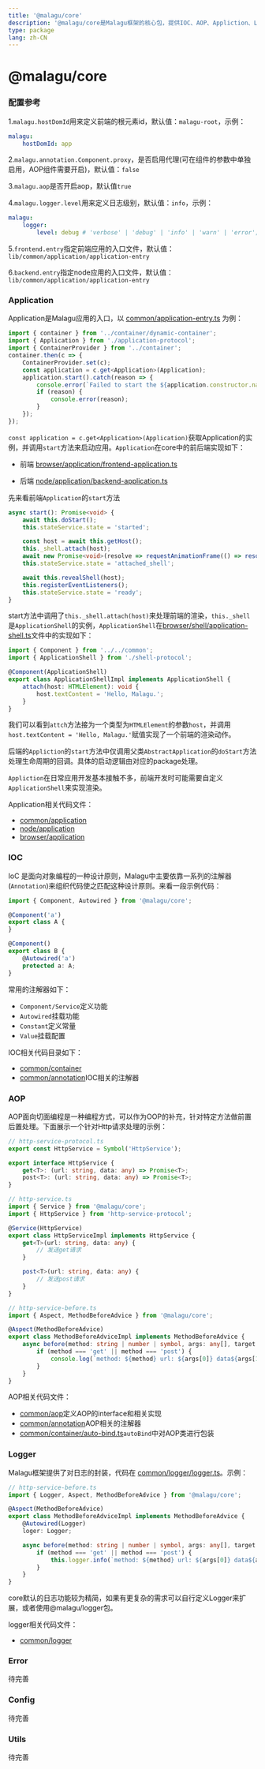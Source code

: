 ```yaml
---
title: '@malagu/core'
description: '@malagu/core是Malagu框架的核心包，提供IOC、AOP、Appliction、Logger、Error等抽象定义和实现以及相关工具方法。'
type: package
lang: zh-CN
---
```


# @malagu/core


### 配置参考

1.`malagu.hostDomId`用来定义前端的根元素id，默认值：`malagu-root`，示例：

```yaml
malagu:
    hostDomId: app
```

2.`malagu.annotation.Component.proxy`，是否启用代理(可在组件的参数中单独启用，AOP组件需要开启)，默认值：`false`

3.`malagu.aop`是否开启aop，默认值`true`

4.`malagu.logger.level`用来定义日志级别，默认值：`info`，示例：

```yaml
malagu:
    logger:
        level: debug # 'verbose' | 'debug' | 'info' | 'warn' | 'error';
```

5.`frontend.entry`指定前端应用的入口文件，默认值：`lib/common/application/application-entry`

6.`backend.entry`指定node应用的入口文件，默认值：`lib/common/application/application-entry`

### Application

Application是Malagu应用的入口，以 [common/application-entry.ts](https://github.com/cellbang/malagu/blob/master/packages/core/src/common/application/application-entry.ts) 为例：

```typescript
import { container } from '../container/dynamic-container';
import { Application } from './application-protocol';
import { ContainerProvider } from '../container';
container.then(c => {
    ContainerProvider.set(c);
    const application = c.get<Application>(Application);
    application.start().catch(reason => {
        console.error(`Failed to start the ${application.constructor.name}.`);
        if (reason) {
            console.error(reason);
        }
    });
});
```

`const application = c.get<Application>(Application)`获取Application的实例，并调用`start`方法来启动应用。`Application`在core中的前后端实现如下：

- 前端 [browser/application/frontend-application.ts](https://github.com/cellbang/malagu/blob/master/packages/core/src/browser/application/frontend-application.ts)

- 后端 [node/application/backend-application.ts](https://github.com/cellbang/malagu/blob/master/packages/core/src/node/application/backend-application.ts)

先来看前端`Application`的`start`方法

```typescript
async start(): Promise<void> {
    await this.doStart();
    this.stateService.state = 'started';

    const host = await this.getHost();
    this._shell.attach(host);
    await new Promise<void>(resolve => requestAnimationFrame(() => resolve()));
    this.stateService.state = 'attached_shell';

    await this.revealShell(host);
    this.registerEventListeners();
    this.stateService.state = 'ready';
}
```

start方法中调用了`this._shell.attach(host)`来处理前端的渲染，`this._shell`是`ApplicationShell`的实例，`ApplicationShell`在[browser/shell/application-shell.ts](https://github.com/cellbang/malagu/blob/master/packages/core/src/browser/shell/application-shell.ts)文件中的实现如下：

```typescript
import { Component } from '../../common';
import { ApplicationShell } from './shell-protocol';

@Component(ApplicationShell)
export class ApplicationShellImpl implements ApplicationShell {
    attach(host: HTMLElement): void {
        host.textContent = 'Hello, Malagu.';
    }
}
```

我们可以看到`attch`方法接为一个类型为`HTMLElement`的参数`host`，并调用`host.textContent = 'Hello, Malagu.'`赋值实现了一个前端的渲染动作。

后端的`Appliction`的`start`方法中仅调用父类`AbstractApplication`的`doStart`方法处理生命周期的回调。具体的启动逻辑由对应的package处理。

`Appliction`在日常应用开发基本接触不多，前端开发时可能需要自定义`ApplicationShell`来实现渲染。

Application相关代码文件：
- [common/application](https://github.com/cellbang/malagu/tree/master/packages/core/src/common/application)
- [node/application](https://github.com/cellbang/malagu/tree/master/packages/core/src/node/application)
- [browser/application](https://github.com/cellbang/malagu/tree/master/packages/core/src/browser/application)

### IOC
IoC 是面向对象编程的一种设计原则，Malagu中主要依靠一系列的注解器(`Annotation`)来组织代码使之匹配这种设计原则。来看一段示例代码：

```typescript
import { Component, Autowired } from '@malagu/core';

@Component('a')
export class A {
}

@Component()
export class B {
    @Autowired('a')
    protected a: A;
}
```

常用的注解器如下：

- `Component/Service`定义功能
- `Autowired`挂载功能
- `Constant`定义常量
- `Value`挂载配置

IOC相关代码目录如下：
- [common/container](https://github.com/cellbang/malagu/tree/master/packages/core/src/common/container)
- [common/annotation](https://github.com/cellbang/malagu/tree/master/packages/core/src/common/annotation)IOC相关的注解器

### AOP
AOP面向切面编程是一种编程方式，可以作为OOP的补充，针对特定方法做前置后置处理。下面展示一个针对Http请求处理的示例：

```typescript
// http-service-protocol.ts
export const HttpService = Symbol('HttpService');

export interface HttpService {
    get<T>: (url: string, data: any) => Promise<T>;
    post<T>: (url: string, data: any) => Promise<T>;
}
```

```typescript
// http-service.ts
import { Service } from '@malagu/core';
import { HttpService } from 'http-service-protocol';

@Service(HttpService)
export class HttpServiceImpl implements HttpService {
    get<T>(url: string, data: any) {
        // 发送get请求
    }

    post<T>(url: string, data: any) {
        // 发送post请求
    }
}
```

```typescript
// http-service-before.ts
import { Aspect, MethodBeforeAdvice } from '@malagu/core';

@Aspect(MethodBeforeAdvice)
export class MethodBeforeAdviceImpl implements MethodBeforeAdvice {
    async before(method: string | number | symbol, args: any[], target: any): Promise<void> {
        if (method === 'get' || method === 'post') {
            console.log(`method: ${method} url: ${args[0]} data${args[1]}`);
        }
    }
}
```
AOP相关代码文件：
- [common/aop](https://github.com/cellbang/malagu/tree/master/packages/core/src/common/aop)定义AOP的interface和相关实现
- [common/annotation](https://github.com/cellbang/malagu/tree/master/packages/core/src/common/annotation)AOP相关的注解器
- [common/container/auto-bind.ts](https://github.com/cellbang/malagu/blob/master/packages/core/src/common/container/auto-bind.ts)`autoBind`中对AOP类进行包装

### Logger
Malagu框架提供了对日志的封装，代码在 [common/logger/logger.ts](https://github.com/cellbang/malagu/blob/master/packages/core/src/common/logger/logger.ts)。示例：

```typescript
// http-service-before.ts
import { Logger, Aspect, MethodBeforeAdvice } from '@malagu/core';

@Aspect(MethodBeforeAdvice)
export class MethodBeforeAdviceImpl implements MethodBeforeAdvice {
    @Autowired(Logger)
    loger: Logger;

    async before(method: string | number | symbol, args: any[], target: any): Promise<void> {
        if (method === 'get' || method === 'post') {
            this.logger.info(`method: ${method} url: ${args[0]} data${args[1]}`);
        }
    }
}
```
core默认的日志功能较为精简，如果有更复杂的需求可以自行定义Logger来扩展，或者使用@malagu/logger包。

logger相关代码文件：
- [common/logger](https://github.com/cellbang/malagu/tree/master/packages/core/src/common/logger)

### Error
待完善

### Config
待完善

### Utils
待完善
